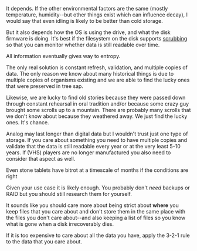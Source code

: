 It depends. If the other environmental factors are the same (mostly temperature, humidity--but other things exist which can influence decay), I would say that even idling is likely to be better than cold storage. 

But it also depends how the OS is using the drive, and what the disk firmware is doing. It's best if the filesystem on the disk supports [scrubbing](https://en.wikipedia.org/wiki/Data_scrubbing#File_systems) so that you can monitor whether data is still readable over time.



All information eventually gives way to entropy.

The only real solution is constant refresh, validation, and multiple copies of data. The only reason we know about many historical things is due to multiple copies of organisms existing and we are able to find the lucky ones that were preserved in tree sap.

Likewise, we are lucky to find old stories because they were passed down through constant rehearsal in oral tradition and/or because some crazy guy brought some scrolls up to a mountain. There are probably many scrolls that we don't know about because they weathered away. We just find the lucky ones. It's chance.

Analog may last longer than digital data but I wouldn't trust just one type of storage. If you care about something you need to have multiple copies and validate that the data is still readable every year or at the very least 5-10 years. If (VHS) players are no longer manufactured you also need to consider that aspect as well.

Even stone tablets have bitrot at a timescale of months if the conditions are right

Given your use case it is likely enough. You probably don't _need_ backups or RAID but you should still research them for yourself. 

It sounds like you should care more about being strict about **where** you keep files that you care about and don't store them in the same place with the files you don't care about--and also keeping a list of files so you know what is gone when a disk irrecoverably dies. 

If it is too expensive to care about all the data you have, apply the 3-2-1 rule to the data that you care about.
